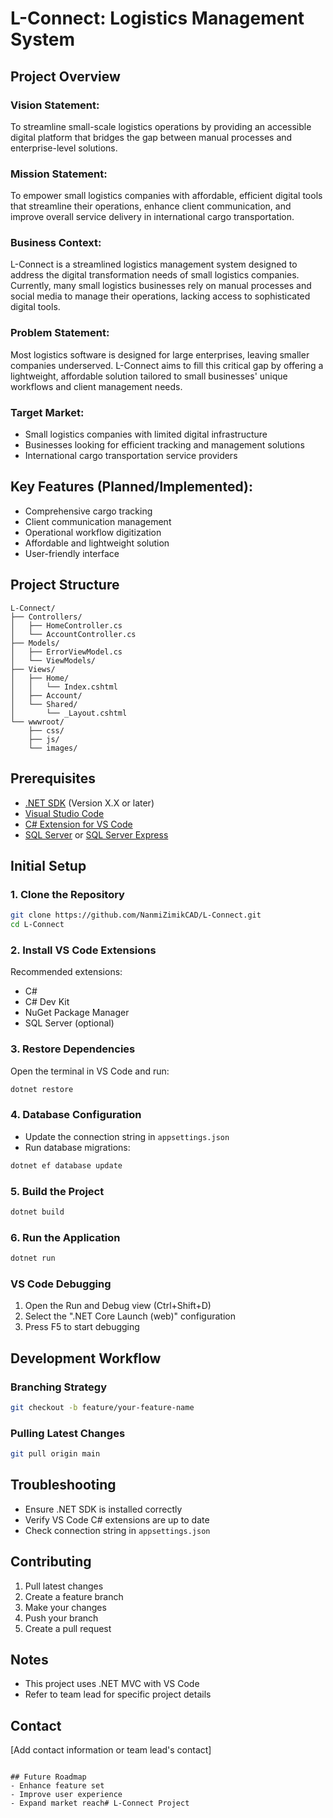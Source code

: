 # L-Connect: Logistics Management System

## Project Overview

### Vision Statement:
To streamline small-scale logistics operations by providing an accessible digital platform that bridges the gap between manual processes and enterprise-level solutions.

### Mission Statement:
To empower small logistics companies with affordable, efficient digital tools that streamline their operations, enhance client communication, and improve overall service delivery in international cargo transportation.

### Business Context:
L-Connect is a streamlined logistics management system designed to address the digital transformation needs of small logistics companies. Currently, many small logistics businesses rely on manual processes and social media to manage their operations, lacking access to sophisticated digital tools.

### Problem Statement:
Most logistics software is designed for large enterprises, leaving smaller companies underserved. L-Connect aims to fill this critical gap by offering a lightweight, affordable solution tailored to small businesses' unique workflows and client management needs.

### Target Market:
- Small logistics companies with limited digital infrastructure
- Businesses looking for efficient tracking and management solutions
- International cargo transportation service providers

## Key Features (Planned/Implemented):
- Comprehensive cargo tracking
- Client communication management
- Operational workflow digitization
- Affordable and lightweight solution
- User-friendly interface

## Project Structure
```
L-Connect/
├── Controllers/
│   ├── HomeController.cs
│   └── AccountController.cs
├── Models/
│   ├── ErrorViewModel.cs
│   └── ViewModels/
├── Views/
│   ├── Home/
│   │   └── Index.cshtml
│   ├── Account/
│   └── Shared/
│       └── _Layout.cshtml
└── wwwroot/
    ├── css/
    ├── js/
    └── images/
```

## Prerequisites
- [.NET SDK](https://dotnet.microsoft.com/download) (Version X.X or later)
- [Visual Studio Code](https://code.visualstudio.com/)
- [C# Extension for VS Code](https://marketplace.visualstudio.com/items?itemName=ms-dotnettools.csharp)
- [SQL Server](https://www.microsoft.com/en-us/sql-server/sql-server-downloads) or [SQL Server Express](https://www.microsoft.com/en-us/sql-server/sql-server-downloads)

## Initial Setup

### 1. Clone the Repository
```bash
git clone https://github.com/NanmiZimikCAD/L-Connect.git
cd L-Connect
```

### 2. Install VS Code Extensions
Recommended extensions:
- C# 
- C# Dev Kit
- NuGet Package Manager
- SQL Server (optional)

### 3. Restore Dependencies
Open the terminal in VS Code and run:
```bash
dotnet restore
```

### 4. Database Configuration
- Update the connection string in `appsettings.json`
- Run database migrations:
```bash
dotnet ef database update
```

### 5. Build the Project
```bash
dotnet build
```

### 6. Run the Application
```bash
dotnet run
```

### VS Code Debugging
1. Open the Run and Debug view (Ctrl+Shift+D)
2. Select the ".NET Core Launch (web)" configuration
3. Press F5 to start debugging

## Development Workflow

### Branching Strategy
```bash
git checkout -b feature/your-feature-name
```

### Pulling Latest Changes
```bash
git pull origin main
```

## Troubleshooting
- Ensure .NET SDK is installed correctly
- Verify VS Code C# extensions are up to date
- Check connection string in `appsettings.json`

## Contributing
1. Pull latest changes
2. Create a feature branch
3. Make your changes
4. Push your branch
5. Create a pull request

## Notes
- This project uses .NET MVC with VS Code
- Refer to team lead for specific project details

## Contact
[Add contact information or team lead's contact]
```

## Future Roadmap
- Enhance feature set
- Improve user experience
- Expand market reach# L-Connect Project
